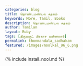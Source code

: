 ```yaml
---  
categories: blog  
title: தொண்டமண்டல சதகம்
keywords: More, Tamil, Books  
description: தொண்டமண்டல சதகம்
author: Tamilan  
layout: Ruby  
tags: [திருவருட் பிரகாச வள்ளலார்]
permalink: thonmandala_sadhakam  
featured: /images/noolkal_96_6.png  
---  
```

{% include install_nool.md %} 

